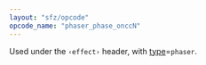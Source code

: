 ```yaml
---
layout: "sfz/opcode"
opcode_name: "phaser_phase_onccN"
---
```

Used under the `‹effect›` header, with [type]=`phaser`.

[type]: type#phaser

